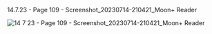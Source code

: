 14.7.23 - Page 109 - Screenshot_20230714-210421_Moon+ Reader

![14 7 23 - Page 109 - Screenshot_20230714-210421_Moon+ Reader](https://github.com/user-attachments/assets/a7f850fe-a1ec-4597-b28f-37489cd6f76e)
